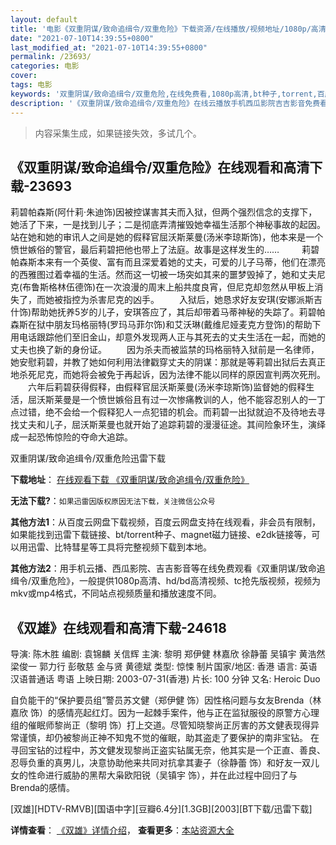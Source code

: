```yaml
---
layout: default
title: '电影《双重阴谋/致命追缉令/双重危险》下载资源/在线播放/视频地址/1080p/高清/蓝光'
date: "2021-07-10T14:39:55+0800"
last_modified_at: "2021-07-10T14:39:55+0800"
permalink: /23693/
categories: 电影
cover:
tags: 电影
keywords: '双重阴谋/致命追缉令/双重危险,在线免费看,1080p高清,bt种子,torrent,百度云盘,magnet,磁力链,迅雷下载资源'
description: '《双重阴谋/致命追缉令/双重危险》在线云播放手机西瓜影院吉吉影音免费看，1080p高清bd/hd未删减完整版和tc抢先枪版，mkv/mp4格式，附带bt/torrent种子、magnet/磁力链、百度云盘、网盘资源迅雷下载链接'
---
```


>内容采集生成，如果链接失效，多试几个。


## 《双重阴谋/致命追缉令/双重危险》在线观看和高清下载-23693

莉碧帕森斯(阿什莉&middot;朱迪饰)因被控谋害其夫而入狱，但两个强烈信念的支撑下，她活了下来，一是找到儿子；二是彻底弄清摧毁她幸福生活那个神秘事故的起因。站在她和她的审讯人之间是她的假释官屈沃斯莱曼(汤米李琼斯饰)，他本来是一个愤世嫉俗的警官，最后莉碧把他也带上了法庭。故事是这样发生的&hellip;… 　　 莉碧帕森斯本来有一个英俊、富有而且深爱着她的丈夫，可爱的儿子马蒂，他们在漂亮的西雅图过着幸福的生活。然而这一切被一场突如其来的噩梦毁掉了，她和丈夫尼克(布鲁斯格林伍德饰)在一次浪漫的周末上船共度良宵，但尼克却忽然从甲板上消失了，而她被指控为杀害尼克的凶手。 　　入狱后，她恳求好友安琪(安娜派斯吉什饰)帮助她抚养5岁的儿子，安琪答应了，其后却带着马蒂神秘的失踪了。莉碧帕森斯在狱中朋友玛格丽特(罗玛马菲尔饰)和艾沃琳(戴维尼娅麦克方登饰)的帮助下用电话跟踪他们至旧金山，却意外发现两人正与其死去的丈夫生活在一起，而她的丈夫也换了新的身份证。 　　因为杀夫而被监禁的玛格丽特入狱前是一名律师，她安慰莉碧，并教了她如何利用法律戳穿丈夫的阴谋：那就是等莉碧出狱后去真正地杀死尼克，而她将会被免于再起诉，因为法律不能以同样的原因宣判两次死刑。 　　六年后莉碧获得假释，由假释官屈沃斯莱曼(汤米李琼斯饰)监督她的假释生活，屈沃斯莱曼是一个愤世嫉俗且有过一次惨痛教训的人，他不能容忍别人的一丁点过错，绝不会给一个假释犯人一点犯错的机会。而莉碧一出狱就迫不及待地去寻找丈夫和儿子，屈沃斯莱曼也就开始了追踪莉碧的漫漫征途。其间险象环生，演绎成一起恐怖惊险的夺命大追踪。<!---剧情end--->


双重阴谋/致命追缉令/双重危险迅雷下载

**下载地址**： [在线观看下载 《双重阴谋/致命追缉令/双重危险》](https://www.993dy.com//vod-detail-id-24433.html) 


**无法下载?**：`如果迅雷因版权原因无法下载，关注微信公众号 `

**其他方法1**：从百度云网盘下载视频，百度云网盘支持在线观看，非会员有限制，如果能找到迅雷下载链接、bt/torrent种子、magnet磁力链接、e2dk链接等，可以用迅雷、比特彗星等工具将完整视频下载到本地。

**其他方法2**：用手机云播、西瓜影院、吉吉影音等在线免费观看《双重阴谋/致命追缉令/双重危险》，一般提供1080p高清、hd/bd高清视频、tc抢先版视频，视频为mkv或mp4格式，不同站点视频质量和播放速度不同。


## 《双雄》在线观看和高清下载-24618

导演: 陈木胜 编剧: 袁锦麟 关信辉 主演: 黎明 郑伊健 林嘉欣 徐静蕾 吴镇宇 黄浩然 梁俊一 郭力行 彭敬慈 金与贤 黄德斌 类型: 惊悚 制片国家/地区: 香港 语言: 英语 汉语普通话 粤语 上映日期: 2003-07-31(香港) 片长: 100 分钟 又名: Heroic Duo

自负能干的“保护要员组”警员苏文健（郑伊健 饰）因性格问题与女友Brenda（林嘉欣 饰）的感情亮起红灯。因为一起棘手案件，他与正在监狱服役的原警方心理组的催眠师黎尚正（黎明 饰）打上交道。尽管知晓黎尚正厉害的苏文健表现得异常谨慎，却仍被黎尚正神不知鬼不觉的催眠，助其盗走了要保护的南非宝钻。 在寻回宝钻的过程中，苏文健发现黎尚正盗实钻属无奈，他其实是一个正直、善良、忍辱负重的真男儿，决意协助他来共同对抗拿其妻子（徐静蕾 饰）和好友一双儿女的性命进行威胁的黑帮大枭欧阳锐（吴镇宇 饰），并在此过程中回归了与Brenda的感情。


[双雄][HDTV-RMVB][国语中字][豆瓣6.4分][1.3GB][2003][BT下载/迅雷下载]

**详情查看**： [《双雄》详情介绍](/movie/24618/)， **查看更多**：[本站资源大全](/movie/t/all/)

